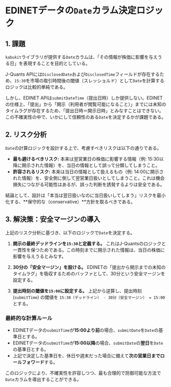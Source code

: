 # EDINETデータの`Date`カラム決定ロジック

## 1. 課題

`kabukit`ライブラリが提供する`Date`カラムは、「その情報が株価に影響を与えうる日」を表現することを目的としている。

J-Quants APIには`DisclosedDate`および`DisclosedTime`フィールドが存在するため、`15:30`を市場の取引時間後の閾値（スレッショルド）として`Date`を計算するロジックは比較的単純である。

しかし、EDINET APIは`submitDateTime`（提出日時）しか提供しない。EDINETの仕様上、「提出」から「開示（利用者が閲覧可能になること）」までには未知のタイムラグが存在するため、「提出日時＝開示日時」とみなすことはできない。この不確実性の中で、いかにして信頼性のある`Date`を決定するかが課題である。

## 2. リスク分析

`Date`の計算ロジックを設計する上で、考慮すべきリスクは以下の通りである。

- **最も避けるべきリスク:** 本来は翌営業日の株価に影響する情報（例: 15:30以降に開示された情報）を、当日の情報として誤って分類してしまうこと。
- **許容されるリスク:** 本来は当日の情報として扱えるもの（例: 14:00に開示された情報）を、安全側に倒して翌営業日扱いとしてしまうこと。これは機会損失につながる可能性はあるが、誤った判断を誘発するよりは安全である。

結論として、設計は「本当は翌日扱いなのに当日扱いしてしまう」リスクを最小化する、**保守的な（conservative）**方針を取るべきである。

## 3. 解決策：安全マージンの導入

上記のリスク分析に基づき、以下のロジックで`Date`を決定する。

1. **開示の最終デッドラインを`15:30`と定義する。**
    これはJ-Quantsのロジックと一貫性を保つためである。この時刻までに開示された情報は、当日の株価に影響を与えうるとみなす。

2. **30分の「安全マージン」を設ける。**
    EDINETの「提出から開示までの未知のタイムラグ」を吸収するためのバッファとして、30分という安全マージンを設定する。

3. **提出時刻の閾値を`15:00`に設定する。**
    上記から逆算し、提出時刻 (`submitTime`) の閾値を `15:30（デッドライン） - 30分（安全マージン） = 15:00` とする。

### 最終的な計算ルール

- EDINETデータの`submitTime`が**15:00より前**の場合、`submitDate`を`Date`の基準日とする。
- EDINETデータの`submitTime`が**15:00以降**の場合、`submitDate`の**翌日**を`Date`の基準日とする。
- 上記で決定した基準日を、休日や週末だった場合に備えて**次の営業日までロールフォワード**する。

このロジックにより、不確実性を許容しつつ、最も合理的で防御可能な方法で`Date`カラムを導出することができる。
